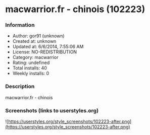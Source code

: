 # macwarrior.fr - chinois (102223)

### Information
- Author: gor91 (unknown)
- Created at: unknown
- Updated at: 6/6/2014, 7:55:06 AM
- License: NO-REDISTRIBUTION
- Category: macwarrior
- Rating: undefined
- Total installs: 40
- Weekly installs: 0


### Description
macwarrior.fr - chinois


### Screenshots (links to userstyles.org)
![https://userstyles.org/style_screenshots/102223-after.png](https://userstyles.org/style_screenshots/102223-after.png)


